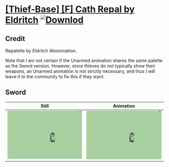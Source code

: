 # [\[Thief-Base\] \[F\] Cath Repal by Eldritch](./) [![Downlod](https://img.shields.io/badge/Download--red?style=social&logo=github)](https://minhaskamal.github.io/DownGit/#/home?url=https://github.com/Klokinator/FE-Repo/tree/main/Battle%20Animations%2FInfantry%20-%20(Swd)%20Thieves%2C%20Rogues%2C%20Assassins%2F%5BThief-Base%5D%20%5BF%5D%20Cath%20Repal%20by%20Eldritch%2F1.%20Sword)

## Credit

Repalette by Eldritch Abomination.

Note that I am not certain if the Unarmed animation shares the same palette as the Sword version. However, since thieves do not typically show their weapons, an Unarmed animation is not strictly necessary, and thus I will leave it to the community to fix this if they want.

## Sword

| Still | Animation |
| :---: | :-------: |
| ![Sword still](./Sword_000.png) | ![Sword animation](./Sword.gif) |
